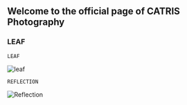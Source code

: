 ## Welcome to the official page of CATRIS Photography


### LEAF

```LEAF```

![leaf](/catrisphotography/Leaf.jpg)



```REFLECTION```

![Reflection](/catrisphotography/reflection)
